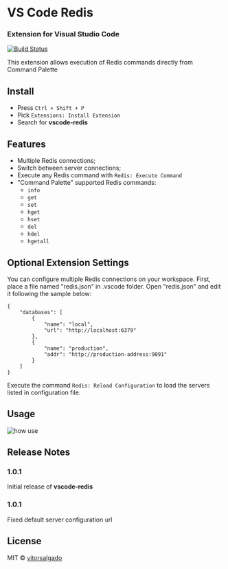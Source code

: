 # VS Code Redis
### Extension for Visual Studio Code 
[![Build Status](https://travis-ci.org/vitorsalgado/vscode-redis.svg?branch=master)](https://travis-ci.org/vitorsalgado/vscode-redis)

This extension allows execution of Redis commands directly from Command Palette

## Install
* Press `Ctrl + Shift + P`
* Pick  `Extensions: Install Extension`
* Search for **vscode-redis**

## Features

* Multiple Redis connections;
* Switch between server connections;
* Execute any Redis command with `Redis: Execute Command`
* "Command Palette" supported Redis commands:
    * `info`
    * `get`
    * `set`
    * `hget`
    * `hset`
    * `del`
    * `hdel`
    * `hgetall`

## Optional Extension Settings

You can configure multiple Redis connections on your workspace. 
First, place a file named "redis.json" in .vscode folder. Open "redis.json" and edit it following the sample below:
```
{
    "databases": [
        {
            "name": "local",
            "url": "http://localhost:6379"
        },
        {
            "name": "production",
            "addr": "http://production-address:9091"
        }
    ]
}
```

Execute the command `Redis: Reload Configuration` to load the servers listed in configuration file.

## Usage
![how use](https://github.com/vitorsalgado/vscode-redis/raw/master/how-to.gif)

## Release Notes

### 1.0.1
Initial release of **vscode-redis**

### 1.0.1
Fixed default server configuration url

## License
MIT © [vitorsalgado](https://github.com/vitorsalgado)
